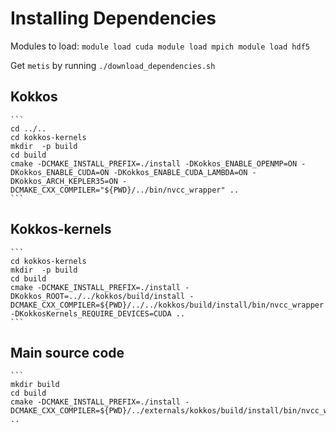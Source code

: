 # Installing Dependencies

Modules to load:
	```
	module load cuda
	module load mpich
	module load hdf5
	```

Get `metis` by running `./download_dependencies.sh`


## Kokkos

	```
	cd ../..
	cd kokkos-kernels
	mkdir  -p build
	cd build
	cmake -DCMAKE_INSTALL_PREFIX=./install -DKokkos_ENABLE_OPENMP=ON -DKokkos_ENABLE_CUDA=ON -DKokkos_ENABLE_CUDA_LAMBDA=ON -DKokkos_ARCH_KEPLER35=ON -DCMAKE_CXX_COMPILER="${PWD}/../bin/nvcc_wrapper" ..
	```

## Kokkos-kernels
	```
	cd kokkos-kernels
	mkdir  -p build
	cd build
	cmake -DCMAKE_INSTALL_PREFIX=./install -DKokkos_ROOT=../../kokkos/build/install -DCMAKE_CXX_COMPILER=${PWD}/../../kokkos/build/install/bin/nvcc_wrapper -DKokkosKernels_REQUIRE_DEVICES=CUDA ..
	```

## Main source code
	```
	mkdir build
	cd build
	cmake -DCMAKE_INSTALL_PREFIX=./install -DCMAKE_CXX_COMPILER=${PWD}/../externals/kokkos/build/install/bin/nvcc_wrapper ..